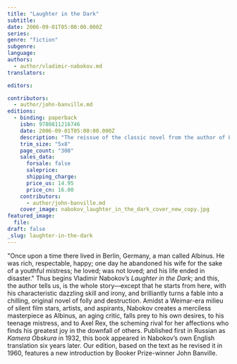 ```yaml
---
title: "Laughter in the Dark"
subtitle:
date: 2006-09-01T05:00:00.000Z
series:
genre: "fiction"
subgenre:
language:
authors:
  - author/vladimir-nabokov.md
translators:

editors:

contributors:
  - author/john-banville.md
editions:
  - binding: paperback
    isbn: 9780811216746
    date: 2006-09-01T05:00:00.000Z
    description: "The reissue of the classic novel from the author of Lolita which brilliantly portrays one man's ruin through love and betrayal. "
    trim_size: "5x8"
    page_count: "308"
    sales_data:
      forsale: false
      saleprice:
      shipping_charge:
      price_us: 14.95
      price_cn: 16.00
    contributors:
      - author/john-banville.md
    cover_image: nabokov_laughter_in_the_dark_cover_new_copy.jpg
featured_image:
  file:
draft: false
_slug: laughter-in-the-dark
---
```


"Once upon a time there lived in Berlin, Germany, a man called Albinus. He was rich, respectable, happy; one day he abandoned his wife for the sake of a youthful mistress; he loved; was not loved; and his life ended in disaster." Thus begins Vladimir Nabokov’s _Laughter in the Dark_; and this, the author tells us, is the whole story—except that he starts from here, with his characteristic dazzling skill and irony, and brilliantly turns a fable into a chilling, original novel of folly and destruction. Amidst a Weimar-era milieu of silent film stars, artists, and aspirants, Nabokov creates a merciless masterpiece as Albinus, an aging critic, falls prey to his own desires, to his teenage mistress, and to Axel Rex, the scheming rival for her affections who finds his greatest joy in the downfall of others. Published first in Russian as _Kamera Obskura_ in 1932, this book appeared in Nabokov’s own English translation six years later. Our edition, based on the text as he revised it in 1960, features a new introduction by Booker Prize-winner John Banville.

